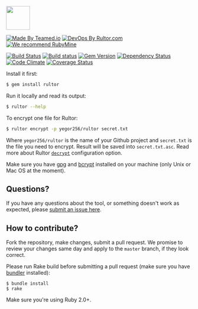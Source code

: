 <img src="http://doc.rultor.com/images/logo.svg" width="64px" height="64px"/>

[![Made By Teamed.io](http://img.teamed.io/btn.svg)](http://www.teamed.io)
[![DevOps By Rultor.com](http://www.rultor.com/b/yegor256/rultor-remote)](http://www.rultor.com/p/yegor256/rultor-remote)
[![We recommend RubyMine](http://img.teamed.io/rubymine-recommend.svg)](https://www.jetbrains.com/ruby/)

[![Build Status](https://travis-ci.org/yegor256/rultor-remote.svg)](https://travis-ci.org/yegor256/rultor-remote)
[![Build status](https://ci.appveyor.com/api/projects/status/qinkj0i7h6ralg7w?svg=true)](https://ci.appveyor.com/project/yegor256/rultor-remote)
[![Gem Version](https://badge.fury.io/rb/rultor.svg)](http://badge.fury.io/rb/rultor)
[![Dependency Status](https://gemnasium.com/yegor256/rultor-remote.svg)](https://gemnasium.com/yegor256/rultor-remote)
[![Code Climate](http://img.shields.io/codeclimate/github/yegor256/rultor-remote.svg)](https://codeclimate.com/github/yegor256/rultor-remote)
[![Coverage Status](https://img.shields.io/coveralls/yegor256/rultor-remote.svg)](https://coveralls.io/r/yegor256/rultor-remote)

Install it first:

```bash
$ gem install rultor
```

Run it locally and read its output:

```bash
$ rultor --help
```

To encrypt one file for Rultor:

```bash
$ rultor encrypt -p yegor256/rultor secret.txt
```

Where `yegor256/rultor` is the name of your Github project and `secret.txt`
is the file you need to encrypt. Result will be saved into `secret.txt.asc`.
Read more about Rultor [`decrypt`](http://doc.rultor.com/reference.html#decrypt)
configuration option.

Make sure you have [gpg](https://www.gnupg.org/documentation/manpage.html) and
[bcrypt](http://bcrypt.sourceforge.net/) installed on your machine
(only Unix or Mac OS at the moment).

## Questions?

If you have any questions about the tool, or something doesn't work as expected,
please [submit an issue here](https://github.com/yegor256/rultor-remote/issues/new).

## How to contribute?

Fork the repository, make changes, submit a pull request.
We promise to review your changes same day and apply to
the `master` branch, if they look correct.

Please run Rake build before submitting a pull request (make sure you
have [bundler](http://bundler.io/) installed):

```
$ bundle install
$ rake
```

Make sure you're using Ruby 2.0+.
